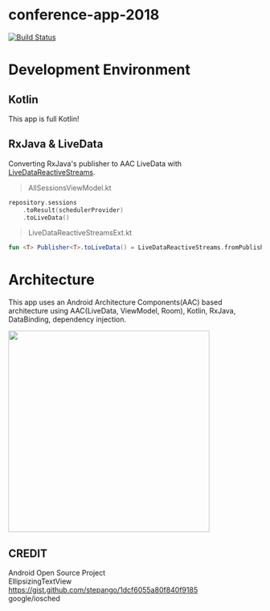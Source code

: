 # conference-app-2018
[![Build Status](https://www.bitrise.io/app/c0c3f0c3b3434a75/status.svg?token=8tTg_s4Konukhj_yKYDi0Q&branch=master)](https://www.bitrise.io/app/c0c3f0c3b3434a75)

# Development Environment

## Kotlin
This app is full Kotlin!

## RxJava & LiveData
Converting RxJava's publisher to AAC LiveData with [LiveDataReactiveStreams](https://developer.android.com/reference/android/arch/lifecycle/LiveDataReactiveStreams.html).


> AllSessionsViewModel.kt

```kotlin
repository.sessions
    .toResult(schedulerProvider)
    .toLiveData()
```

> LiveDataReactiveStreamsExt.kt

```kotlin
fun <T> Publisher<T>.toLiveData() = LiveDataReactiveStreams.fromPublisher(this)
```


# Architecture
This app uses an Android Architecture Components(AAC) based architecture using AAC(LiveData, ViewModel, Room), Kotlin, RxJava, DataBinding, dependency injection.

<image src="https://user-images.githubusercontent.com/1386930/34080607-5b5f1caa-e384-11e7-99d9-b01c4f26b162.png" width="400" />


## CREDIT
Android Open Source Project  
EllipsizingTextView  
https://gist.github.com/stepango/1dcf6055a80f840f9185  
google/iosched  
